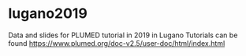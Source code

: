 # lugano2019

Data and slides for PLUMED tutorial in 2019 in Lugano
Tutorials can be found https://www.plumed.org/doc-v2.5/user-doc/html/index.html
